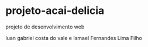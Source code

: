 # projeto-acai-delicia
projeto de desenvolvimento web 

luan gabriel costa do vale e Ismael Fernandes Lima Filho
